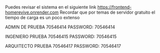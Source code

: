 Puedes revisar el sistema en el siguiente link 
https://frontend-homerevive.onrender.com
Recordar que por temas de servidor gratuito el tiempo de carga es un poco extenso

ADMIN DE PRUEBA 70546414
PASSWORD: 70546414

INGENIERO PRUEBA 70546415
PASSWORD: 70546415

ARQUITECTO PRUEBA 70546417
PASSWORD: 70546417
